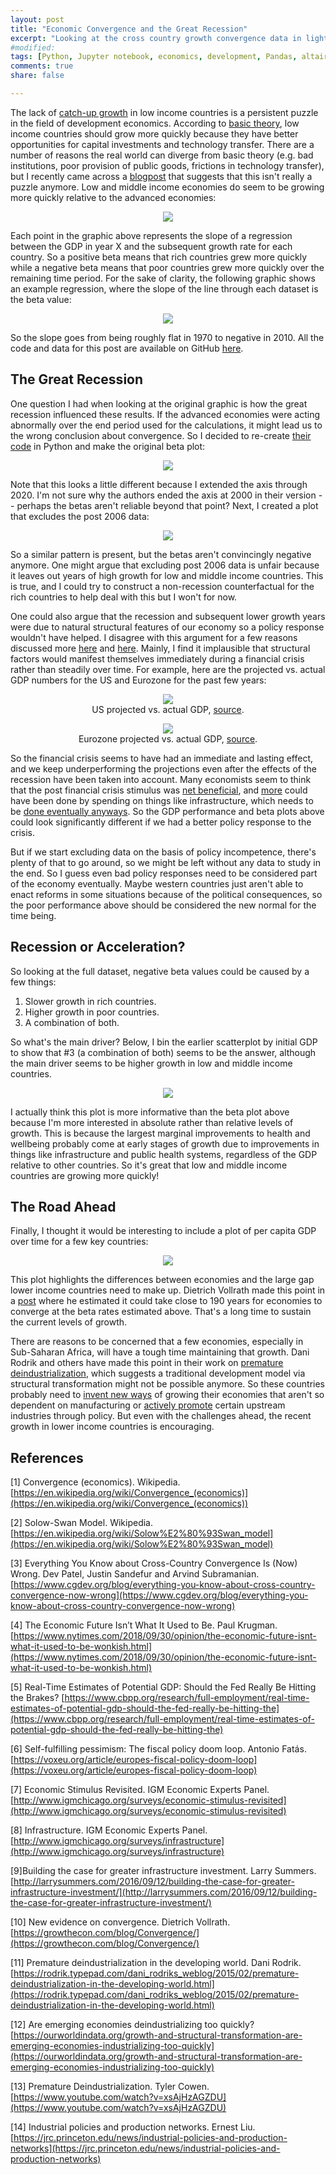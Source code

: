 ```yaml
---
layout: post
title: "Economic Convergence and the Great Recession"
excerpt: "Looking at the cross country growth convergence data in light of the great recession."
#modified:
tags: [Python, Jupyter notebook, economics, development, Pandas, altair]
comments: true
share: false

---
```


The lack of [catch-up growth](https://en.wikipedia.org/wiki/Convergence_(economics)) in low income countries is a persistent puzzle in the field of development economics.  According to [basic theory](https://en.wikipedia.org/wiki/Solow%E2%80%93Swan_model), low income countries should grow more quickly because they have better opportunities for capital investments and technology transfer.  There are a number of reasons the real world can diverge from basic theory (e.g. bad institutions, poor provision of public goods, frictions in technology transfer), but I recently came across a [blogpost](https://www.cgdev.org/blog/everything-you-know-about-cross-country-convergence-now-wrong) that suggests that this isn't really a puzzle anymore.  Low and middle income economies do seem to be growing more quickly relative to the advanced economies:

<figure style="text-align:center">
	<a href="{{ site.baseurl }}/images/convergence/patel-sandefur-subramanian-beta_by_series-NEW.png"><img style="max-height:800px" src="{{ site.baseurl }}/images/convergence/patel-sandefur-subramanian-beta_by_series-NEW.png"></a>
</figure>

Each point in the graphic above represents the slope of a regression between the GDP in year X and the subsequent growth rate for each country.  So a positive beta means that rich countries grew more quickly while a negative beta means that poor countries grew more quickly over the remaining time period.  For the sake of clarity, the following graphic shows an example regression, where the slope of the line through each dataset is the beta value: 

<figure style="text-align:center">
	<a href="{{ site.baseurl }}/images/convergence/output_23_3.png"><img src="{{ site.baseurl }}/images/convergence/output_23_3.png"></a>
</figure>

So the slope goes from being roughly flat in 1970 to negative in 2010. All the code and data for this post are available on GitHub [here](https://github.com/psthomas/convergence).

## The Great Recession

One question I had when looking at the original graphic is how the great recession influenced these results.  If the advanced economies were acting abnormally over the end period used for the calculations, it might lead us to the wrong conclusion about convergence.  So I decided to re-create [their code](https://www.dropbox.com/sh/eu5sob3hs56oymg/AAALaoQOCPt--3u1fQaHMihua?dl=0) in Python and make the original beta plot:

<figure style="text-align:center">
	<a href="{{ site.baseurl }}/images/convergence/output_14_3.png"><img src="{{ site.baseurl }}/images/convergence/output_14_3.png"></a>
</figure>

Note that this looks a little different because I extended the axis through 2020.  I'm not sure why the authors ended the axis at 2000 in their version -- perhaps the betas aren't reliable beyond that point?  Next, I created a plot that excludes the post 2006 data:   

<figure style="text-align:center">
	<a href="{{ site.baseurl }}/images/convergence/output_19_3.png"><img src="{{ site.baseurl }}/images/convergence/output_19_3.png"></a>
</figure>

So a similar pattern is present, but the betas aren't convincingly negative anymore.  One might argue that excluding post 2006 data is unfair because it leaves out years of high growth for low and middle income countries.  This is true, and I could try to construct a non-recession counterfactual for the rich countries to help deal with this but I won't for now.  

One could also argue that the recession and subsequent lower growth years were due to natural structural features of our economy so a policy response wouldn't have helped.  I disagree with this argument for a few reasons discussed more [here](https://www.nytimes.com/2018/09/30/opinion/the-economic-future-isnt-what-it-used-to-be-wonkish.html) and [here](https://voxeu.org/article/europes-fiscal-policy-doom-loop).  Mainly, I find it implausible that structural factors would manifest themselves immediately during a financial crisis rather than steadily over time.  For example, here are the projected vs. actual GDP numbers for the US and Eurozone for the past few years: 

<figure style="text-align:center">
	<a href="{{ site.baseurl }}/images/convergence/usprojections.png"><img src="{{ site.baseurl }}/images/convergence/usprojections.png"></a>
	<figcaption>US projected vs. actual GDP, <a href="https://www.cbpp.org/research/full-employment/real-time-estimates-of-potential-gdp-should-the-fed-really-be-hitting-the">source</a>.</figcaption>
</figure>

<figure style="text-align:center">
	<a href="{{ site.baseurl }}/images/convergence/euprojections.png"><img src="{{ site.baseurl }}/images/convergence/euprojections.png"></a>
	<figcaption>Eurozone projected vs. actual GDP, <a href="https://voxeu.org/article/europes-fiscal-policy-doom-loop">source</a>.</figcaption>
</figure>

So the financial crisis seems to have had an immediate and lasting effect, and we keep underperforming the projections even after the effects of the recession have been taken into account.  Many economists seem to think that the post financial crisis stimulus was [net beneficial](http://www.igmchicago.org/surveys/economic-stimulus-revisited), and [more](http://www.igmchicago.org/surveys/infrastructure) could have been done by spending on things like infrastructure, which needs to be [done eventually anyways](http://larrysummers.com/2016/09/12/building-the-case-for-greater-infrastructure-investment/).  So the GDP performance and beta plots above could look significantly different if we had a better policy response to the crisis.  

But if we start excluding data on the basis of policy incompetence, there's plenty of that to go around, so we might be left without any data to study in the end.  So I guess even bad policy responses need to be considered part of the economy eventually.  Maybe western countries just aren't able to enact reforms in some situations because of the political consequences, so the poor performance above should be considered the new normal for the time being.

## Recession or Acceleration?

So looking at the full dataset, negative beta values could be caused by a few things:

1. Slower growth in rich countries.  
2. Higher growth in poor countries.    
3. A combination of both.  

So what's the main driver?  Below, I bin the earlier scatterplot by initial GDP to show that #3 (a combination of both) seems to be the answer, although the main driver seems to be higher growth in low and middle income countries. 

<figure style="text-align:center">
	<a href="{{ site.baseurl }}/images/convergence/output_24_3.png"><img src="{{ site.baseurl }}/images/convergence/output_24_3.png"></a>
</figure>

I actually think this plot is more informative than the beta plot above because I'm more interested in absolute rather than relative levels of growth.  This is because the largest marginal improvements to health and wellbeing probably come at early stages of growth due to improvements in things like infrastructure and public health systems, regardless of the GDP relative to other countries.  So it's great that low and middle income countries are growing more quickly!

## The Road Ahead

Finally, I thought it would be interesting to include a plot of per capita GDP over time for a few key countries:

<figure style="text-align:center">
	<a href="{{ site.baseurl }}/images/convergence/output_10_3.png"><img src="{{ site.baseurl }}/images/convergence/output_10_3.png"></a>
</figure>

This plot highlights the differences between economies and the large gap lower income countries need to make up.  Dietrich Vollrath made this point in a [post](https://growthecon.com/blog/Convergence/) where he estimated it could take close to 190 years for economies to converge at the beta rates estimated above.  That's a long time to sustain the current levels of growth.  

There are reasons to be concerned that a few economies, especially in Sub-Saharan Africa, will have a tough time maintaining that growth.  Dani Rodrik and others have made this point in their work on [premature deindustrialization](https://rodrik.typepad.com/dani_rodriks_weblog/2015/02/premature-deindustrialization-in-the-developing-world.html), which suggests a traditional development model via structural transformation might not be possible anymore.  So these countries probably need to [invent new ways](https://www.youtube.com/watch?v=xsAjHzAGZDU) of growing their economies that aren't so dependent on manufacturing or [actively promote](https://jrc.princeton.edu/news/industrial-policies-and-production-networks) certain upstream industries through policy.  But even with the challenges ahead, the recent growth in lower income countries is encouraging.      

## References

[1] Convergence (economics). Wikipedia. [https://en.wikipedia.org/wiki/Convergence_(economics)](https://en.wikipedia.org/wiki/Convergence_(economics))

[2] Solow-Swan Model. Wikipedia. [https://en.wikipedia.org/wiki/Solow%E2%80%93Swan_model](https://en.wikipedia.org/wiki/Solow%E2%80%93Swan_model)

[3] Everything You Know about Cross-Country Convergence Is (Now) Wrong.  Dev Patel, Justin Sandefur and Arvind Subramanian. [https://www.cgdev.org/blog/everything-you-know-about-cross-country-convergence-now-wrong](https://www.cgdev.org/blog/everything-you-know-about-cross-country-convergence-now-wrong)

[4] The Economic Future Isn’t What It Used to Be. Paul Krugman. [https://www.nytimes.com/2018/09/30/opinion/the-economic-future-isnt-what-it-used-to-be-wonkish.html](https://www.nytimes.com/2018/09/30/opinion/the-economic-future-isnt-what-it-used-to-be-wonkish.html)

[5] Real-Time Estimates of Potential GDP: Should the Fed Really Be Hitting the Brakes?  [https://www.cbpp.org/research/full-employment/real-time-estimates-of-potential-gdp-should-the-fed-really-be-hitting-the](https://www.cbpp.org/research/full-employment/real-time-estimates-of-potential-gdp-should-the-fed-really-be-hitting-the)

[6] Self-fulfilling pessimism: The fiscal policy doom loop. Antonio Fatás.  [https://voxeu.org/article/europes-fiscal-policy-doom-loop](https://voxeu.org/article/europes-fiscal-policy-doom-loop)

[7] Economic Stimulus Revisited. IGM Economic Experts Panel. [http://www.igmchicago.org/surveys/economic-stimulus-revisited](http://www.igmchicago.org/surveys/economic-stimulus-revisited)

[8] Infrastructure. IGM Economic Experts Panel. [http://www.igmchicago.org/surveys/infrastructure](http://www.igmchicago.org/surveys/infrastructure)

[9]Building the case for greater infrastructure investment. Larry Summers. [http://larrysummers.com/2016/09/12/building-the-case-for-greater-infrastructure-investment/](http://larrysummers.com/2016/09/12/building-the-case-for-greater-infrastructure-investment/)

[10] New evidence on convergence. Dietrich Vollrath. [https://growthecon.com/blog/Convergence/](https://growthecon.com/blog/Convergence/)

[11] Premature deindustrialization in the developing world.  Dani Rodrik. [https://rodrik.typepad.com/dani_rodriks_weblog/2015/02/premature-deindustrialization-in-the-developing-world.html](https://rodrik.typepad.com/dani_rodriks_weblog/2015/02/premature-deindustrialization-in-the-developing-world.html)

[12] Are emerging economies deindustrializing too quickly?  [https://ourworldindata.org/growth-and-structural-transformation-are-emerging-economies-industrializing-too-quickly](https://ourworldindata.org/growth-and-structural-transformation-are-emerging-economies-industrializing-too-quickly)

[13] Premature Deindustrialization.  Tyler Cowen.  [https://www.youtube.com/watch?v=xsAjHzAGZDU](https://www.youtube.com/watch?v=xsAjHzAGZDU)

[14] Industrial policies and production networks. Ernest Liu. [https://jrc.princeton.edu/news/industrial-policies-and-production-networks](https://jrc.princeton.edu/news/industrial-policies-and-production-networks)





